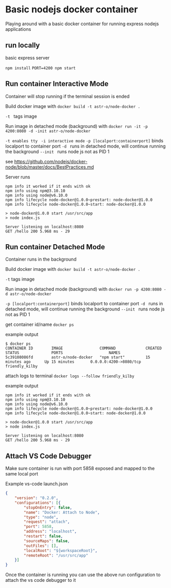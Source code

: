 # Basic nodejs docker container #
Playing around with a basic docker container for running express nodejs applications

## run locally ##
basic express server 

`npm install`
`PORT=4200 npm start`


## Run container Interactive Mode ##
Container will stop running if the terminal session is ended

Build docker image with
`docker build -t astr-o/node-docker .`

`-t ` tags image 


Run image in detached mode (background) with 
`docker run -it -p 4200:8080 -d -init astr-o/node-docker`

`-t enables tty `
`-i interactive mode`
`-p [localport:containerport]` binds localport to container port
`-d ` runs in detached mode, will continue running the background
`--init ` runs node js not as PID 1

see https://github.com/nodejs/docker-node/blob/master/docs/BestPractices.md

Server runs 
```
npm info it worked if it ends with ok
npm info using npm@3.10.10
npm info using node@v6.10.0
npm info lifecycle node-docker@1.0.0~prestart: node-docker@1.0.0
npm info lifecycle node-docker@1.0.0~start: node-docker@1.0.0

> node-docker@1.0.0 start /usr/src/app
> node index.js

Server listening on localhost:8080
GET /hello 200 5.968 ms - 29
```

## Run container Detached Mode ##
Container runs in the background 

Build docker image with
`docker build -t astr-o/node-docker .`

`-t` tags image 


Run image in detached mode (background) with 
`docker run -p 4200:8080 -d astr-o/node-docker`

`-p [localport:containerport]` binds localport to container port
`-d ` runs in detached mode, will continue running the background
`--init ` runs node js not as PID 1

get container id/name
`docker ps`

example output
```
$ docker ps
CONTAINER ID        IMAGE                COMMAND             CREATED             STATUS              PORTS                    NAMES
5c39108086fd        astr-o/node-docker   "npm start"         15 minutes ago      Up 15 minutes       0.0.0.0:4200->8080/tcp   friendly_kilby
```

attach logs to terminal
`docker logs --follow friendly_kilby`

example output
```
npm info it worked if it ends with ok
npm info using npm@3.10.10
npm info using node@v6.10.0
npm info lifecycle node-docker@1.0.0~prestart: node-docker@1.0.0
npm info lifecycle node-docker@1.0.0~start: node-docker@1.0.0

> node-docker@1.0.0 start /usr/src/app
> node index.js

Server listening on localhost:8080
GET /hello 200 5.968 ms - 29
```

## Attach VS Code Debugger ##
Make sure container is run with port 5858 exposed and mapped to the same local port

Example vs-code launch.json

```json
{
    "version": "0.2.0",
    "configurations": [{
        "stopOnEntry": false,
        "name": "Docker: Attach to Node",
        "type": "node",
        "request": "attach",
        "port": 5858,
        "address": "localhost",
        "restart": false,
        "sourceMaps": false,
        "outFiles": [],
        "localRoot": "${workspaceRoot}",
        "remoteRoot": "/usr/src/app"
    }]
}

```

Once the container is running you can use the above run configuration to attach the vs code debugger to it 



